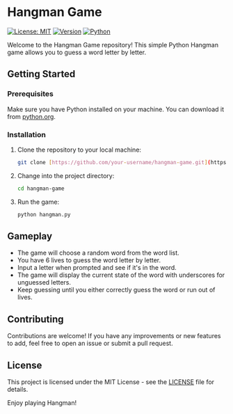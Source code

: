 # Hangman Game

[![License: MIT](https://img.shields.io/badge/License-MIT-yellow.svg)](https://opensource.org/licenses/MIT)
[![Version](https://img.shields.io/badge/Version-1.0-blue.svg)]()
[![Python](https://img.shields.io/badge/Python-3.8%2B-blue.svg)](https://www.python.org/)

Welcome to the Hangman Game repository! This simple Python Hangman game allows you to guess a word letter by letter.

## Getting Started

### Prerequisites

Make sure you have Python installed on your machine. You can download it from [python.org](https://www.python.org/).

### Installation

1. Clone the repository to your local machine:

   ```bash
   git clone [https://github.com/your-username/hangman-game.git](https://github.com/akumarm23/Day7-HangMan.git)
   ```

2. Change into the project directory:

   ```bash
   cd hangman-game
   ```

3. Run the game:

   ```bash
   python hangman.py
   ```

## Gameplay

- The game will choose a random word from the word list.
- You have 6 lives to guess the word letter by letter.
- Input a letter when prompted and see if it's in the word.
- The game will display the current state of the word with underscores for unguessed letters.
- Keep guessing until you either correctly guess the word or run out of lives.

## Contributing

Contributions are welcome! If you have any improvements or new features to add, feel free to open an issue or submit a pull request.

## License

This project is licensed under the MIT License - see the [LICENSE](LICENSE) file for details.

Enjoy playing Hangman!
